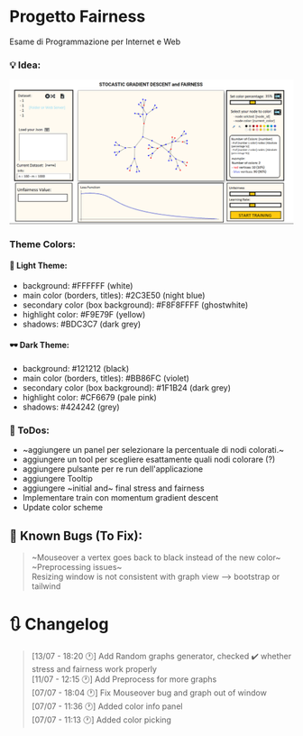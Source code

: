 # Progetto Fairness

Esame di Programmazione per Internet e Web

### 💡 Idea:

![Alt text](images/mvp_1.png "Title")

### Theme Colors:

#### 🔦 Light Theme:

- background: #FFFFFF (white)
- main color (borders, titles): #2C3E50 (night blue)
- secondary color (box background): #F8F8FFFF (ghostwhite)
- highlight color: #F9E79F (yellow)
- shadows: #BDC3C7 (dark grey)

#### 🕶️ Dark Theme:

- background: #121212 (black)
- main color (borders, titles): #BB86FC (violet)
- secondary color (box background): #1F1B24 (dark grey)
- highlight color: #CF6679 (pale pink)
- shadows: #424242 (grey)

### 🔖 ToDos:

- ~aggiungere un panel per selezionare la percentuale di nodi colorati.~
- aggiungere un tool per scegliere esattamente quali nodi colorare (?)
- aggiungere pulsante per re run dell'applicazione
- aggiungere Tooltip
- aggiungere ~initial and~ final stress and fairness
- Implementare train con momentum gradient descent
- Update color scheme

## 🐛 Known Bugs (To Fix):

> ~Mouseover a vertex goes back to black instead of the new color~\
> ~Preprocessing issues~\
> Resizing window is not consistent with graph view --> bootstrap or tailwind

# 🔃 Changelog

> [13/07 - 18:20 🕐] Add Random graphs generator, checked ✔️ whether stress and fairness work properly\
> [11/07 - 12:15 🕐] Add Preprocess for more graphs\
> [07/07 - 18:04 🕐] Fix Mouseover bug and graph out of window\
> [07/07 - 11:36 🕐] Added color info panel\
> [07/07 - 11:13 🕐] Added color picking
